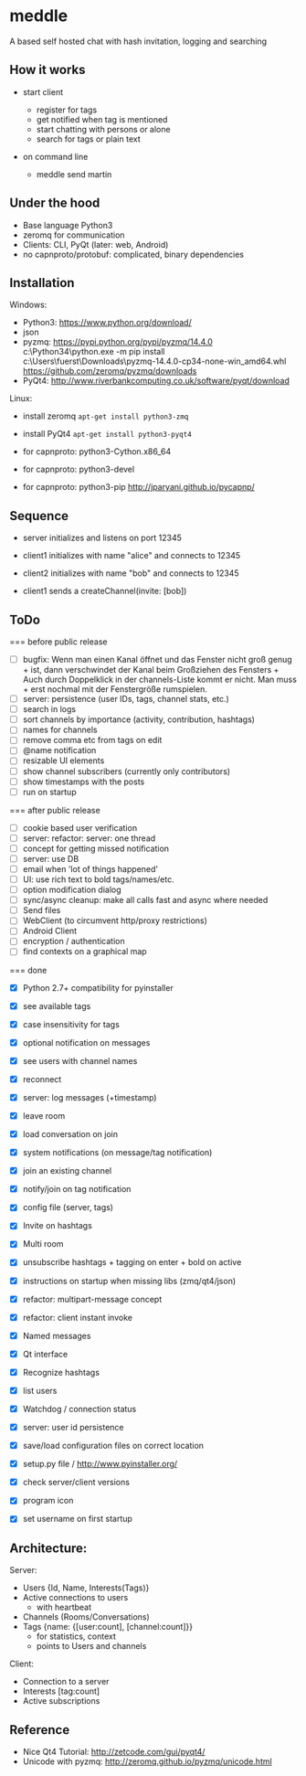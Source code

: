 meddle
======

A based self hosted chat with hash invitation, logging and searching


How it works
------------

* start client
  - register for tags
  - get notified when tag is mentioned
  - start chatting with persons or alone
  - search for tags or plain text

* on command line
  - meddle send martin <message>


Under the hood
--------------

* Base language Python3
* zeromq for communication
* Clients: CLI, PyQt (later: web, Android)
* no capnproto/protobuf: complicated, binary dependencies


Installation
------------

Windows:

* Python3: https://www.python.org/download/
* json
* pyzmq: https://pypi.python.org/pypi/pyzmq/14.4.0
    c:\Python34\python.exe -m pip install c:\Users\fuerst\Downloads\pyzmq-14.4.0-cp34-none-win_amd64.whl
    https://github.com/zeromq/pyzmq/downloads
* PyQt4: http://www.riverbankcomputing.co.uk/software/pyqt/download


Linux:

* install zeromq `apt-get install python3-zmq`
* install PyQt4 `apt-get install python3-pyqt4`

* for capnproto: python3-Cython.x86_64
* for capnproto: python3-devel
* for capnproto: python3-pip http://jparyani.github.io/pycapnp/


Sequence
--------

* server initializes and listens on port 12345

* client1 initializes with name "alice" and connects to 12345

* client2 initializes with name "bob" and connects to 12345

* client1 sends a createChannel(invite: [bob])


ToDo
----

=== before public release

- [ ] bugfix: Wenn man einen Kanal öffnet und das Fenster nicht groß genug +
      ist, dann verschwindet der Kanal beim Großziehen des Fensters +
      Auch durch Doppelklick in der channels-Liste kommt er nicht. Man muss +
      erst nochmal mit der Fenstergröße rumspielen.
- [ ] server: persistence (user IDs, tags, channel stats, etc.)
- [ ] search in logs
- [ ] sort channels by importance (activity, contribution, hashtags)
- [ ] names for channels
- [ ] remove comma etc from tags on edit
- [ ] @name notification
- [ ] resizable UI elements
- [ ] show channel subscribers (currently only contributors)
- [ ] show timestamps with the posts
- [ ] run on startup

=== after public release

- [ ] cookie based user verification
- [ ] server: refactor: server: one thread
- [ ] concept for getting missed notification
- [ ] server: use DB
- [ ] email when 'lot of things happened'
- [ ] UI: use rich text to bold tags/names/etc.
- [ ] option modification dialog
- [ ] sync/async cleanup: make all calls fast and async where needed
- [ ] Send files
- [ ] WebClient (to circumvent http/proxy restrictions)
- [ ] Android Client
- [ ] encryption / authentication
- [ ] find contexts on a graphical map

=== done

- [x] Python 2.7+ compatibility for pyinstaller
- [x] see available tags
- [x] case insensitivity for tags
- [x] optional notification on messages
- [x] see users with channel names
- [x] reconnect
- [x] server: log messages (+timestamp)
- [x] leave room
- [x] load conversation on join
- [x] system notifications (on message/tag notification)
- [x] join an existing channel
- [x] notify/join on tag notification
- [x] config file (server, tags)
- [x] Invite on hashtags
- [x] Multi room
- [x] unsubscribe hashtags + tagging on enter + bold on active
- [x] instructions on startup when missing libs (zmq/qt4/json)
- [x] refactor: multipart-message concept
- [x] refactor: client instant invoke
- [x] Named messages
- [x] Qt interface
- [x] Recognize hashtags
- [x] list users
- [x] Watchdog / connection status
- [x] server: user id persistence
- [x] save/load configuration files on correct location
- [x] setup.py file / http://www.pyinstaller.org/
- [x] check server/client versions
- [x] program icon
- [x] set username on first startup


Architecture:
-------------

Server:

* Users {Id, Name, Interests(Tags)}
* Active connections to users
    - with heartbeat
* Channels (Rooms/Conversations)
* Tags {name: {[user:count], [channel:count]}}
    - for statistics, context
    - points to Users and channels


Client:
* Connection to a server
* Interests [tag:count]
* Active subscriptions


Reference
---------

* Nice Qt4 Tutorial: http://zetcode.com/gui/pyqt4/
* Unicode with pyzmq: http://zeromq.github.io/pyzmq/unicode.html
